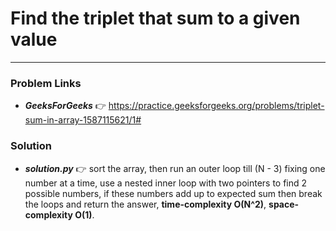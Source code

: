 # Find the triplet that sum to a given value

---

### Problem Links
- **_GeeksForGeeks_** :point_right: https://practice.geeksforgeeks.org/problems/triplet-sum-in-array-1587115621/1#

### Solution
- **_solution.py_** :point_right: sort the array, then run an outer loop till (N - 3) fixing one number at a time, use a nested inner loop with two pointers to find 2 possible numbers, if these numbers add up to expected sum then break the loops and return the answer, **time-complexity O(N^2)**, **space-complexity O(1)**.
